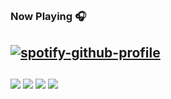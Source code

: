 ## 


<!--<div align="center">
  <a href="https://github.com/moisesgianizelli">
  <img height="180em" src="https://github-readme-stats.vercel.app/api?username=moisesgianizelli&show_icons=true&theme=vue-dark&include_all_commits=true&count_private=true"/>
  <img height="180em" src="https://github-readme-stats.vercel.app/api/top-langs/?username=moisesgianizelli&layout=compact&langs_count=7&theme=vue-dark"/>
    <div style="display: inline_block"><br>
<!--   <img align="center" alt="" height="30" width="40" src="https://raw.githubusercontent.com/devicons/devicon/master/icons/javascript/javascript-plain.svg">
  <img align="center" alt="Rafa-React" height="30" width="40" src="https://raw.githubusercontent.com/devicons/devicon/master/icons/react/react-original.svg"> 
    
</div> -->

### Now Playing 🎧

[![spotify-github-profile](https://spotify-github-profile.vercel.app/api/view?uid=22qss4iy7vbpgkeqoxzwd7zri&cover_image=true&theme=default&show_offline=false&background_color=121212&interchange=true&bar_color=53b14f&bar_color_cover=true)](https://spotify-github-profile.vercel.app/api/view?uid=22qss4iy7vbpgkeqoxzwd7zri&redirect=true)
<br/>
---
    
## 
    
  <a href="https://instagram.com/moisesgianizelli" target="_blank"><img src="https://img.shields.io/badge/-Instagram-%23E4405F?style=for-the-badge&logo=instagram&logoColor=white" target="_blank"></a>
 <a href="https://discord.gg/j9u9Fnrk" target="_blank"><img src="https://img.shields.io/badge/Discord-7289DA?style=for-the-badge&logo=discord&logoColor=white" target="_blank"></a> 
  <a href = "mailto:moises.gim@gmail.com"><img src="https://img.shields.io/badge/-Gmail-%23333?style=for-the-badge&logo=gmail&logoColor=white" target="_blank"></a>
  <a href="https://www.linkedin.com/in/moisesgianizelli" target="_blank"><img src="https://img.shields.io/badge/-LinkedIn-%230077B5?style=for-the-badge&logo=linkedin&logoColor=white" target="_blank"></a> 
 
    
